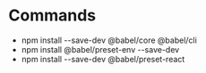 # Commands

* npm install --save-dev @babel/core @babel/cli
* npm install @babel/preset-env --save-dev
* npm install --save-dev @babel/preset-react